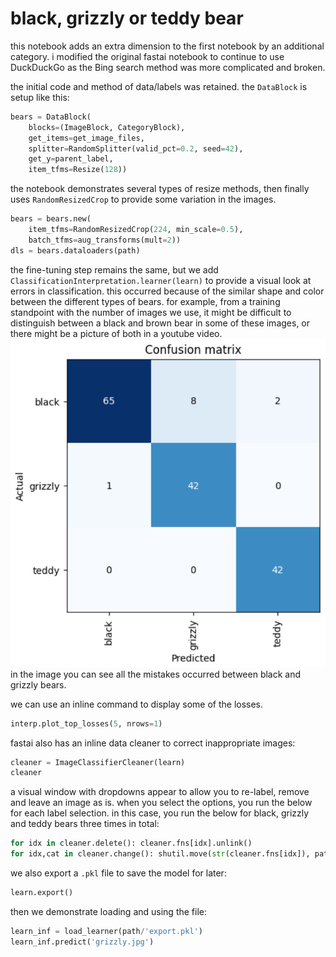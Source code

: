 # black, grizzly or teddy bear
this notebook adds an extra dimension to the first notebook by an additional category. i modified the original fastai
notebook to continue to use DuckDuckGo as the Bing search method was more complicated and broken.
  
the initial code and method of data/labels was retained. the `DataBlock` is setup like this:
```python
bears = DataBlock(
    blocks=(ImageBlock, CategoryBlock), 
    get_items=get_image_files, 
    splitter=RandomSplitter(valid_pct=0.2, seed=42),
    get_y=parent_label,
    item_tfms=Resize(128))
```
  
the notebook demonstrates several types of resize methods, then finally uses `RandomResizedCrop` to provide some variation
in the images.
```python
bears = bears.new(
    item_tfms=RandomResizedCrop(224, min_scale=0.5),
    batch_tfms=aug_transforms(mult=2))
dls = bears.dataloaders(path)
```
  
the fine-tuning step remains the same, but we add `ClassificationInterpretation.learner(learn)` to provide a visual
look at errors in classification. this occurred because of the similar shape and color between the different types of 
bears. for example, from a training standpoint with the number of images we use, it might be difficult to distinguish 
between a black and brown bear in some of these images, or there might be a picture of both in a youtube video.
![img.png](class_intp.png)
in the image you can see all the mistakes occurred between black and grizzly bears.
  
we can use an inline command to display some of the losses.
```python
interp.plot_top_losses(5, nrows=1)
```
  
fastai also has an inline data cleaner to correct inappropriate images:
```python
cleaner = ImageClassifierCleaner(learn)
cleaner
```
  
a visual window with dropdowns appear to allow you to re-label, remove and leave an image as is. when you select the
options, you run the below for each label selection. in this case, you run the below for black, grizzly and teddy bears
three times in total:
```python
for idx in cleaner.delete(): cleaner.fns[idx].unlink()
for idx,cat in cleaner.change(): shutil.move(str(cleaner.fns[idx]), path/cat)
```
  
we also export a `.pkl` file to save the model for later:
```python
learn.export()
```
  
then we demonstrate loading and using the file:
```python
learn_inf = load_learner(path/'export.pkl')
learn_inf.predict('grizzly.jpg')
```
